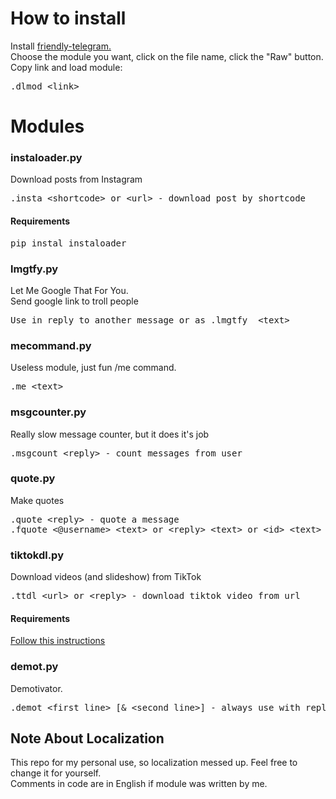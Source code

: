 <h1>How to install</h1>
<p>Install <a href="https://gitlab.com/friendly-telegram/friendly-telegram/">friendly-telegram.</a><br>
Choose the module you want, click on the file name, click the "Raw" button. Copy link and load module:<p>
<p><pre>.dlmod &lt;link&gt;</pre><p>

<h1>Modules</h1>
<h3>instaloader.py</h3>
<p>Download posts from Instagram</p>
<pre>.insta &lt;shortcode&gt; or &lt;url&gt; - download post by shortcode</pre>
<h4>Requirements</h4>
<pre>pip instal instaloader</pre>
<h3>lmgtfy.py</h3>
<p>Let Me Google That For You.<br>
Send google link to troll people</p>
<pre>Use in reply to another message or as .lmgtfy  &lt;text&gt;</pre>
<h3>mecommand.py</h3>
<p>Useless module, just fun /me command.</p>
<pre>.me &lt;text&gt;</pre>
<h3>msgcounter.py</h3>
<p>Really slow message counter, but it does it's job</p>
<pre>.msgcount &lt;reply&gt; - count messages from user</pre>
<h3>quote.py</h3>
<p>Make quotes</p>
<pre>.quote &lt;reply&gt; - quote a message
.fquote &lt;@username&gt; &lt;text&gt; or &lt;reply&gt; &lt;text&gt; or &lt;id&gt; &lt;text&gt; - fake quote</pre>
<h3>tiktokdl.py</h3>
<p>Download videos (and slideshow) from TikTok</p>
<pre>.ttdl &lt;url&gt; or &lt;reply&gt; - download tiktok video from url</pre>
<h4>Requirements</h4>
<p><a href="https://github.com/Russell-Newton/TikTokPy#installation">Follow this instructions</a></p>
<h3>demot.py</h3>
<p>Demotivator.</p>
<pre>.demot &lt;first line&gt; [& &lt;second line&gt;] - always use with reply to a image or sticker</pre>

<h2>Note About Localization</h2>
<p>This repo for my personal use, so localization messed up. Feel free to change it for yourself.<br>
Comments in code are in English if module was written by me.</p>
